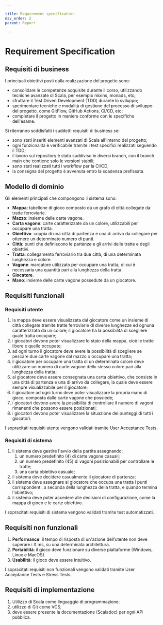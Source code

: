 ```yaml
---

title: Requirement specification
nav_order: 2
parent: Report

---
```


# Requirement Specification

## Requisiti di business

[Da rivedere e completare nel caso si utilizzi Prolog ed eventualmente con altri aspetti avanzati usati.]: #

I principali obiettivi posti dalla realizzazione del progetto sono:

- consolidare le competenze acquisite durante il corso, utilizzando tecniche avanzate di Scala, per esempio mixins, monads, etc;
- sfruttare il Test Driven Development (TDD) durante lo sviluppo;
- sperimentare tecniche e modalità di gestione del processo di sviluppo del progetto, come GitFlow, GitHub Actions, CI/CD, etc;
- completare il progetto in maniera conforme con le specifiche dell'esame.

Si riterranno soddisfatti i suddetti requisiti di business se:

- sono stati inseriti elementi avanzati di Scala all'interno del progetto;
- ogni funzionalità è verificabile tramite i test specifici realizzati seguendo il TDD;
- il lavoro sul repository è stato suddiviso in diversi branch, con il branch main che contiene solo le versioni stabili;
- sono stati realizzati tutti i workflow per la CI/CD;
- la consegna del progetto è avvenuta entro la scadenza prefissata.

## Modello di dominio

Gli elementi principali che compongono il sistema sono:

- **Mappa**: tabellone di gioco composto da un grafo di città collegate da tratte ferroviarie.
- **Mazzo**: insieme delle carte vagone.
- **Carta vagone**: carte caratterizzate da un colore, utilizzabili per occupare una tratta.
- **Obiettivo**: coppia di una città di partenza e una di arrivo da collegare per ottenere un determinato numero di punti.
- **Città**: punti che definiscono le partenze e gli arrivi delle tratte e degli obiettivi.
- **Tratta**: collegamento ferroviario tra due città, di una determinata lunghezza e colore.
- **Vagone**: marcatore utilizzato per occupare una tratta, di cui è necessaria una quantità pari alla lunghezza della tratta.
- **Giocatore**.
- **Mano**: insieme delle carte vagone possedute da un giocatore.

[Diagrammi UML: delle classi ad alto livello, di sequenza per esempio per occupazione tratta e pescaggio]: #

## Requisiti funzionali

[Possibilità di aggiungere una breve spiegazione e dettagliare maggiormente i requisiti]: #

### Requisiti utente

1. la mappa deve essere visualizzata dal giocatore come un insieme di città collegate tramite tratte ferroviarie di diverse
lunghezze ed ognuna caratterizzata da un colore; il giocatore ha la possibilità di scegliere quale tratta occupare;
2. i giocatori devono poter visualizzare lo stato della mappa, cioè le tratte libere e quelle occupate;
3. ad ogni turno il giocatore deve avere la possibilità di scegliere se pescare due carte vagone dal mazzo o occupare una tratta;
4. il giocatore per occupare una tratta di un determinato colore deve utilizzare un numero di carte vagone dello stesso
colore pari alla lunghezza della tratta;
5. al giocatore deve essere consegnata una carta obiettivo, che consiste in una città di partenza e una di arrivo da collegare,
la quale deve essere sempre visualizzabile per il giocatore;
6. il giocatore ad ogni turno deve poter visualizzare la propria mano di gioco, composta dalle carte vagone che possiede;
7. i giocatori devono avere la possibilità di controllare il numero di vagoni rimanenti che possono essere posizionati;
8. i giocatori devono poter visualizzare la situazione dei punteggi di tutti i giocatori.

I sopracitati requisiti utente vengono validati tramite User Acceptance Tests.

### Requisiti di sistema

1. il sistema deve gestire l'avvio della partita assegnando:
    1. un numero predefinito (4) di carte vagone casuali;
    2. un numero predefinito (45) di vagoni posizionabili per controllare le tratte;
   3. una carta obiettivo casuale;
2. il sistema deve decidere casualmente il giocatore di partenza;
3. il sistema deve assegnare al giocatore che occupa una tratta i punti corrispondenti, a seconda della lunghezza della tratta,
e quando termina l'obiettivo;
4. il sistema deve poter accedere alle decisioni di configurazione, come la mappa di gioco e le carte obiettivo.

I sopracitati requisiti di sistema vengono validati tramite test automatizzati.

## Requisiti non funzionali

[Questi requisiti sono in fase di draft, da essere revisionati]: #
1. **Performance**: il tempo di risposta di un'azione dell'utente non deve superare i X ms, su una determinata architettura.
2. **Portabilità**: il gioco deve funzionare su diverse piattaforme (Windows, Linux e MacOS). 
3. **Usabilità**: il gioco deve essere intuitivo.

I sopracitati requisiti non funzionali vengono validati tramite User Acceptance Tests e Stress Tests.

## Requisiti di implementazione

1. Utilizzo di Scala come linguaggio di programmazione;
2. utilizzo di Git come VCS;
3. deve essere presente la documentazione (Scaladoc) per ogni API pubblica.

[DA COMPLETARE (qualità interna)]: #
